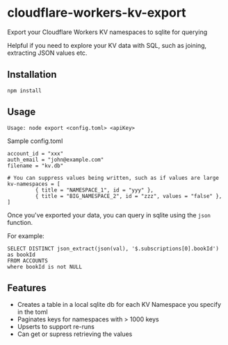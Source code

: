 # cloudflare-workers-kv-export
Export your Cloudflare Workers KV namespaces to sqlite for querying

Helpful if you need to explore your KV data with SQL, such as joining, extracting JSON values etc.

## Installation
`npm install`

## Usage
`Usage: node export <config.toml> <apiKey>`

Sample config.toml
```
account_id = "xxx"
auth_email = "john@example.com"
filename = "kv.db"

# You can suppress values being written, such as if values are large
kv-namespaces = [
         { title = "NAMESPACE_1", id = "yyy" },
         { title = "BIG_NAMESPACE_2", id = "zzz", values = "false" },
]
```

Once you've exported your data, you can query in sqlite using the `json` function.

For example:

```
SELECT DISTINCT json_extract(json(val), '$.subscriptions[0].bookId') as bookId
FROM ACCOUNTS
where bookId is not NULL
```


## Features
- Creates a table in a local sqlite db for each KV Namespace you specify in the toml
- Paginates keys for namespaces with > 1000 keys
- Upserts to support re-runs
- Can get or supress retrieving the values

